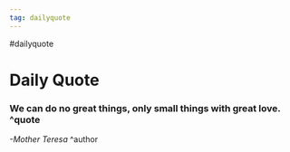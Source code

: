 ```yaml
---
tag: dailyquote
---
```


#dailyquote

# Daily Quote

### We can do no great things, only small things with great love. ^quote
*-Mother Teresa* ^author
